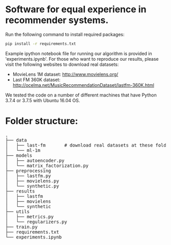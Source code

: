 # Software for equal experience in recommender systems. 

Run the following command to install required packages:
```bash
pip install -r requirements.txt
```
Example ipython notebook file for running our algorithm is provided in 'experiments.ipynb'.
For those who want to reproduce our results, please visit the following websites to download real datasets:
- MovieLens 1M dataset: http://www.movielens.org/
- Last FM 360K dataset: http://ocelma.net/MusicRecommendationDataset/lastfm-360K.html

We tested the code on a number of different machines that have Python 3.7.4 or 3.7.5 with Ubuntu 16.04 OS.

# Folder structure:
<pre>
.
├── data 
│   ├── last-fm       # download real datasets at these folders. 
│   └── ml-1m
├── models
│   ├── autoencoder.py
│   └── matrix_factorization.py
├── preprocessing
│   ├── lastfm.py
│   ├── movielens.py
│   └── synthetic.py
├── results
│   ├── lastfm
│   ├── movielens
│   └── synthetic
├── utils
│   ├── metrics.py
│   └── regularizers.py
├── train.py
├── requirements.txt
└── experiments.ipynb
</pre>